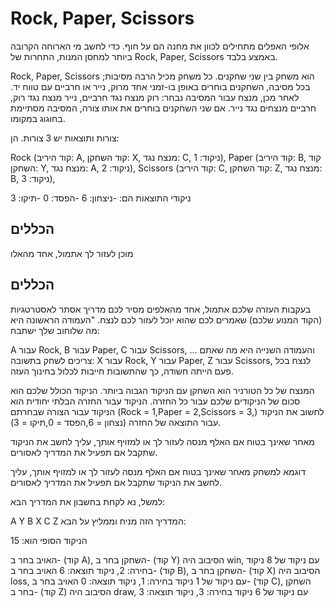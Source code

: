 # Rock, Paper, Scissors
אלופי האפלים מתחילים לכוון את מחנה הם על חוף. כדי לחשב מי הארוחה הקרובה ביותר למחסן המנות, התחרות של Rock, Paper, Scissors באמצע בלבד.

Rock, Paper, Scissors הוא משחק בין שני שחקנים. כל משחק מכיל הרבה מסיבות; בכל מסיבה, השחקנים בוחרים באופן בו-זמני אחד מרוק, נייר או חרביים עם טווח יד. לאחר מכן, מנצח עבור המסיבה נבחר: רוק מנצח נגד חרביים, נייר מנצח נגד רוק, חרביים מנצחים נגד נייר. אם שני השחקנים בוחרים את אותו צורה, המסיבה מסתיימת בחוגוג במקומו.

צורות ותוצאות
יש 3 צורות. הן:

Rock (קוד היריב: A, קוד השחקן: X, מנצח נגד: C, ניקוד: 1),
Paper (קוד היריב: B, קוד השחקן: Y, מנצח נגד: A, ניקוד: 2),
Scissors (קוד היריב: C, קוד השחקן: Z, מנצח נגד: B, ניקוד: 3),

ניקודי התוצאות הם:
-ניצחון: 6
-הפסד: 0
-תיקו: 3

## הכללים
מוכן לעזור לך אתמול, אחד מהאלו

## הכללים
בעקבות העזרה שלכם אתמול, אחד מהאלפים מסיר לכם מדריך אסתר לאסטרטגיות (הקוד המנוע שלכם) שאמרים לכם שהוא יוכל לעזור לכם לנצח. "העמודה הראשונה היא מה שלוחוב שלך ישתבח:

A עבור Rock,
B עבור Paper,
C עבור Scissors,
 ... והעמודה השנייה היא מה שאתם צריכים לשחק בתשובה:
X עבור Rock,
Y עבור Paper,
Z עבור Scissors,
לנצח בכל פעם הייתה חשודה, כך שהתשובות חייבות לכלול בחינוך העזה.

המנצח של כל הטורניר הוא השחקן עם הניקוד הגבוה ביותר. הניקוד הכולל שלכם הוא סכום של הניקודים שלכם עבור כל החזרה. הניקוד עבור החזרה הבלתי יחודית הוא הניקוד עבור הצורה שבחרתם
(Rock = 1,Paper = 2,Scissors = 3,) לחשוב את הניקוד עבור התוצאה של החזרה (נצחון = 6,הפסד = 0,תיקו = 3).

מאחר שאינך בטוח אם האלף מנסה לעזור לך או למזויף אותך, עליך לחשב את הניקוד שתקבל אם תפעיל את המדריך לאסורים.

דוגמא למשחק
מאחר שאינך בטוח אם האלף מנסה לעזור לך או למזויף אותך, עליך לחשב את הניקוד שתקבל אם תפעיל את המדריך לאסורים.

למשל, נא לקחת בחשבון את המדריך הבא:

A Y
B X
C Z
המדריך הזה מניח וממליץ על הבא:


הניקוד הסופי הוא: 15

האויב בחר ב- (קוד A), השחקן בחר ב- (קוד Y) הסיבוב היה win, עם ניקוד של 8 ניקוד בחירה: 2, ניקוד תוצאה: 6
האויב בחר ב- (קוד B), השחקן בחר ב- (קוד X) הסיבוב היה loss, עם ניקוד של 1 ניקוד בחירה: 1, ניקוד תוצאה: 0
האויב בחר ב- (קוד C), השחקן בחר ב- (קוד Z) הסיבוב היה draw, עם ניקוד של 6 ניקוד בחירה: 3, ניקוד תוצאה: 3

